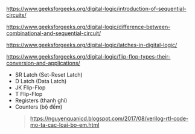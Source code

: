 https://www.geeksforgeeks.org/digital-logic/introduction-of-sequential-circuits/

https://www.geeksforgeeks.org/digital-logic/difference-between-combinational-and-sequential-circuit/

https://www.geeksforgeeks.org/digital-logic/latches-in-digital-logic/

https://www.geeksforgeeks.org/digital-logic/flip-flop-types-their-conversion-and-applications/


- SR Latch (Set-Reset Latch)
- D Latch (Data Latch)
- JK Flip-Flop
- T Flip-Flop
- Registers (thanh ghi)
- Counters (bộ đếm)
  > https://nguyenquanicd.blogspot.com/2017/08/verilog-rtl-code-mo-ta-cac-loai-bo-em.html

